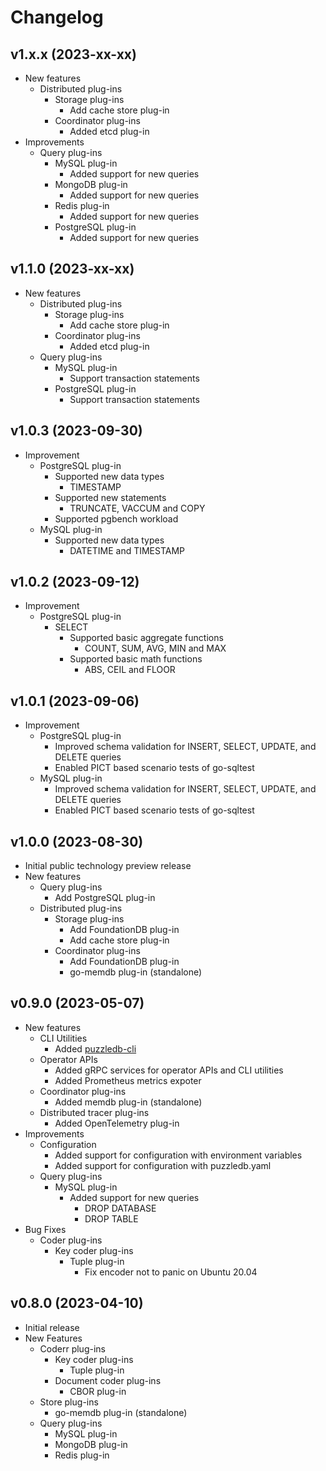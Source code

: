 # Changelog

## v1.x.x (2023-xx-xx)
- New features
  - Distributed plug-ins
    - Storage plug-ins
      - Add cache store plug-in
    - Coordinator plug-ins
      - Added etcd plug-in
- Improvements
  - Query plug-ins
    - MySQL plug-in
      - Added support for new queries
    - MongoDB plug-in
      - Added support for new queries
    - Redis plug-in
      - Added support for new queries
    - PostgreSQL plug-in
      - Added support for new queries

## v1.1.0 (2023-xx-xx)
- New features
  - Distributed plug-ins
    - Storage plug-ins
      - Add cache store plug-in
    - Coordinator plug-ins
      - Added etcd plug-in
  - Query plug-ins
    - MySQL plug-in
      - Support transaction statements
    - PostgreSQL plug-in
      - Support transaction statements

## v1.0.3 (2023-09-30)
- Improvement
  - PostgreSQL plug-in
    - Supported new data types
      - TIMESTAMP
    - Supported new statements
      - TRUNCATE, VACCUM and COPY
    - Supported pgbench workload
  - MySQL plug-in
    - Supported new data types
      - DATETIME and TIMESTAMP

## v1.0.2 (2023-09-12)
- Improvement
  - PostgreSQL plug-in
    - SELECT
      - Supported basic aggregate functions
        - COUNT, SUM, AVG, MIN and MAX
      - Supported basic math functions
        - ABS, CEIL and FLOOR

## v1.0.1 (2023-09-06)
- Improvement
  - PostgreSQL plug-in
    - Improved schema validation for INSERT, SELECT, UPDATE, and DELETE queries
    - Enabled PICT based scenario tests of go-sqltest
  - MySQL plug-in
    - Improved schema validation for INSERT, SELECT, UPDATE, and DELETE queries
    - Enabled PICT based scenario tests of go-sqltest

## v1.0.0 (2023-08-30)
- Initial public technology preview release
- New features
  - Query plug-ins
    - Add PostgreSQL plug-in
  - Distributed plug-ins
    - Storage plug-ins
      - Add FoundationDB plug-in
      - Add cache store plug-in
    - Coordinator plug-ins
      - Add FoundationDB plug-in
      - go-memdb plug-in (standalone)

## v0.9.0 (2023-05-07)
- New features
  - CLI Utilities
    - Added [puzzledb-cli](doc/cmd/cli/puzzledb-cli.md)
  - Operator APIs
    - Added gRPC services for operator APIs and CLI utilities
    - Added Prometheus metrics expoter
  - Coordinator plug-ins
    - Added memdb plug-in (standalone)
  - Distributed tracer plug-ins
    - Added OpenTelemetry plug-in
- Improvements
  - Configuration
    - Added support for configuration with environment variables
    - Added support for configuration with puzzledb.yaml
  - Query plug-ins
    - MySQL plug-in
      - Added support for new queries
        - DROP DATABASE
        - DROP TABLE
- Bug Fixes
  - Coder plug-ins
    - Key coder plug-ins
      - Tuple plug-in
        - Fix encoder not to panic on Ubuntu 20.04

## v0.8.0 (2023-04-10)
- Initial release
- New Features
  - Coderr plug-ins
    - Key coder plug-ins
      - Tuple plug-in
    - Document coder plug-ins
      - CBOR plug-in
  - Store plug-ins
    - go-memdb plug-in (standalone)
  - Query plug-ins
    - MySQL plug-in
    - MongoDB plug-in
    - Redis plug-in
